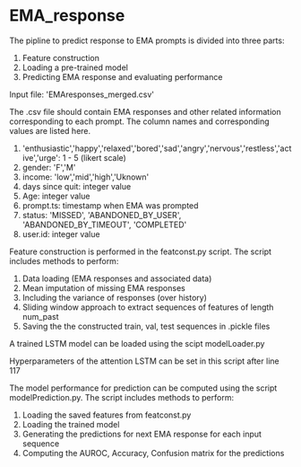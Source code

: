 # EMA_response

The pipline to predict response to EMA prompts is divided into three parts:
1. Feature construction 
2. Loading a pre-trained model 
3. Predicting EMA response and evaluating performance 

Input file: 'EMAresponses_merged.csv'

The .csv file should contain EMA responses and other related information corresponding to each prompt. The column names and corresponding values are listed here. 
1. 'enthusiastic','happy','relaxed','bored','sad','angry','nervous','restless','active','urge': 1 - 5 (likert scale)
2. gender: 'F','M'
3. income: 'low','mid','high','Uknown'
4. days since quit: integer value
5. Age: integer value 
6. prompt.ts: timestamp when EMA was prompted
7. status: 'MISSED', 'ABANDONED_BY_USER', 'ABANDONED_BY_TIMEOUT', 'COMPLETED'
8. user.id: integer value 

Feature construction is performed in the featconst.py script. The script includes methods to perform:
1. Data loading (EMA responses and associated data)
2. Mean imputation of missing EMA responses 
3. Including the variance of responses (over history)
4. Sliding window approach to extract sequences of features of length num_past  
5. Saving the the constructed train, val, test sequences in .pickle files 

A trained LSTM model can be loaded using the scipt modelLoader.py 

Hyperparameters of the attention LSTM can be set in this script after line 117  

The model performance for prediction can be computed using the script modelPrediction.py. The script includes methods to perform:

1. Loading the saved features from featconst.py
2. Loading the trained model 
3. Generating the predictions for next EMA response for each input sequence 
4. Computing the AUROC, Accuracy, Confusion matrix for the predictions














